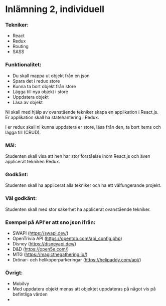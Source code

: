# Inlämning 2, individuell

### Tekniker:
* React
* Redux
* Routing
* SASS

### Funktionalitet:
* Du skall mappa ut objekt från en json
* Spara det i redux store
* Kunna ta bort objekt från store
* Lägga till nya objekt i store
* Uppdatera objekt
* Läsa av objekt

Ni skall med hjälp av ovanstående tekniker skapa en applikation i React.js. Er applikation skall ha statehantering i Redux.

I er redux skall ni kunna uppdatera er store, läsa från den, ta bort items och lägga till (CRUD).

### Mål:
Studenten skall visa att hen har stor förståelse inom React.js och även applicerat tekniken Redux.

### Godkänt:
Studenten skall ha applicerat alla tekniker och ha ett välfungerande projekt.

### Väl godkänt:
Studenten skall med stor säkerhet ha applicerat ovanstående tekniker.

### Exempel på API'er att sno json ifrån:
* SWAPI (https://swapi.dev/)
* OpenTrivia API (https://opentdb.com/api_config.php)
* Disney (https://disneyapi.dev/)
* D&D (https://open5e.com/)
* MTG (https://magicthegathering.io/)
* Drönar- och helikoperparkeringar (https://helipaddy.com/api/)

### Övrigt:
* Mobilvy
* Med uppdatera objekt menas att objektet uppdateras på något vis på befintliga värden
* 
